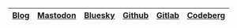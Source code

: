 | [Blog](https://exemplo.com) | [Mastodon](https://mastodon.social/@user) | [Bluesky](https://bsky.app) | [Github](https://github.com) | [Gitlab](https://gitlab.com) | [Codeberg](https://codeberg.org) |
|:---:|:---:|:---:|:---:|:---:|:---:|
